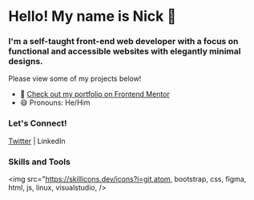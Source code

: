# Hello! My name is Nick 👋
### I'm a self-taught front-end web developer with a focus on functional and accessible websites with elegantly minimal designs.

Please view some of my projects below!

- 🔭 [Check out my portfolio on Frontend Mentor](https://www.frontendmentor.io/profile/HarmoniaCodes)
- 😄 Pronouns: He/Him

### Let's Connect!
[Twitter](http://twitter.com/harmoniacodes) | LinkedIn

### Skills and Tools
<img src="https://skillicons.dev/icons?i=git,atom, bootstrap, css, figma, html, js, linux, visualstudio, />
